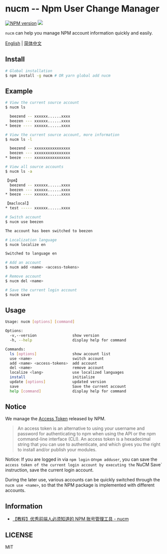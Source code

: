 # nucm -- Npm User Change Manager

[![NPM version][npm-image]][npm-url]
![](https://img.shields.io/badge/build-passing-green)

`nucm` can help you manage NPM account information quickly and easily.

[English](./README.md) | [简体中文](./README_CN.md)

## Install

```bash
# Global installation
$ npm install -g nucm # OR yarn global add nucm
```

## Example

```bash
# View the current source account
$ nucm ls

  beezend -- xxxxxx......xxxx
  beezen --- xxxxxx......xxxx
* beeze ---- xxxxxx......xxxx

# View the current source account, more information
$ nucm ls -l

  beezend -- xxxxxxxxxxxxxxxx
  beezen --- xxxxxxxxxxxxxxxx
* beeze ---- xxxxxxxxxxxxxxxx

# View all source accounts
$ nucm ls -a

【npm】
  beezend -- xxxxxx......xxxx
  beezen --- xxxxxx......xxxx
* beeze ---- xxxxxx......xxxx

【maclocal】
* test ----- xxxxxx......xxxx
```

```bash
# Switch account
$ nucm use beezen

The account has been switched to beezen
```

```bash
# Localization language
$ nucm localize en

Switched to language en
```

```bash
# Add an account
$ nucm add <name> <access-tokens>

# Remove account
$ nucm del <name>
```

```bash
# Save the current login account
$ nucm save
```

## Usage

```bash
Usage: nucm [options] [command]

Options:
  -v,--version                show version
  -h, --help                  display help for command

Commands:
  ls [options]                show account list
  use <name>                  switch account
  add <name> <access-tokens>  add account
  del <name>                  remove account
  localize <lang>             use localized languages
  install                     initialize
  update [options]            updated version
  save                        Save the current account
  help [command]              display help for command
```

## Notice

We manage the [Access Token](https://docs.npmjs.com/about-access-tokens) released by NPM.

> An access token is an alternative to using your username and password for authenticating to npm when using the API or the npm command-line interface (CLI). An access token is a hexadecimal string that you can use to authenticate, and which gives you the right to install and/or publish your modules.

Notice: If you are logged in via `npm login` or`npm adduser`, you can save the `access token of the current login account by executing the` NuCM Save` instruction, save the current login account.

During the later use, various accounts can be quickly switched through the `nucm use <name>`, so that the NPM package is implemented with different accounts.

## Information

- [【教程】优秀前端人必须知道的 NPM 账号管理工具 - nucm](https://juejin.cn/post/7059224326674841636)

## LICENSE

MIT

[npm-url]: https://www.npmjs.com/package/nucm
[npm-image]: https://img.shields.io/npm/v/nucm.svg
